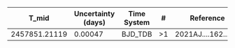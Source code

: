 |T_mid|Uncertainty (days)           |Time System|#                                            |Reference                           |
|-----|-----------------------------|-----------|---------------------------------------------|------------------------------------|
|2457851.21119|0.00047                      |BJD_TDB    |>1                                           |2021AJ....162....7B                 |
